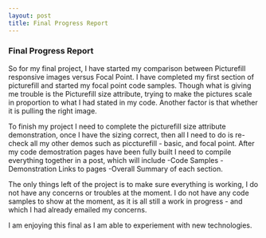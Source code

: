 ```yaml
---
layout: post
title: Final Progress Report
---
```

### Final Progress Report

So for my final project, I have started my comparison between Picturefill responsive images versus Focal Point. I have completed my first section of picturefill and started my focal point code samples.
Though what is giving me trouble is the Picturefill size attribute, trying to make the pictures scale in proportion to what I had stated in my code.
Another factor is that whether it is pulling the right image.

To finish my project I need to complete the picturefill size attribute demonstration, once I have the sizing correct, then all I need to do is re-check all my other demos such as piccturefill - basic, and focal point.
After my code demostration pages have been fully built I need to compile everything together in a post, which will include
  -Code Samples
  -Demonstration Links to pages
  -Overall Summary of each section.
  
The only things left of the project is to make sure everything is working, I do not have  any concerns or troubles at the moment.
I do not have any code samples to show at the moment, as it is all still a work in progress - and which I had already emailed my concerns.

I am enjoying this final as I am able to experiement with new technologies.
